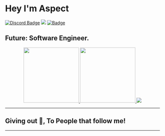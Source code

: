 # Hey I'm Aspect 
[![Discord Badge](https://img.shields.io/badge/-Discord-9B9B9B?style=flat-square&logo=Discord&logoColor=white)](https://discord.gg/vAyNySyXCx) 
![](https://komarev.com/ghpvc/?username=MegatonDev&label=Views&color=lightgrey&style=flat)
[![Badge](https://img.shields.io/badge/TEAM-Falcon%20DEVELOPMENT-17a6ec?style=for-the-badge)](https://github.com/AsepctDEVS)

Future: Software Engineer.
---
<p align="center">
<a href="https://github.com/AsepctDEVS">
    <img height="180em" src="https://github-readme-stats.vercel.app/api/top-langs/?username=AsepctDEVS&layout=compact&langs_count=8&title_color=5865F2&icon_color=5865F2&text_color=9f9f9f&bg_color=151515"/>
  <img height="180em" src="https://github-readme-stats.vercel.app/api/?username=AsepctDEVS&show_icons=true&title_color=fff&icon_color=79ff97&text_color=9f9f9f&bg_color=151515"/>

</a>
   <img src="https://discord.c99.nl/widget/theme-2/422241858224128011.png">
</p>

---
## Giving out 🍪, To People that follow me!
---
